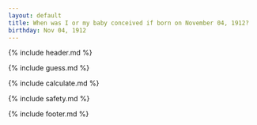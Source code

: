 ```yaml
---
layout: default
title: When was I or my baby conceived if born on November 04, 1912?
birthday: Nov 04, 1912
---
```


{% include header.md %}

{% include guess.md %}

{% include calculate.md %}

{% include safety.md %}

{% include footer.md %}



